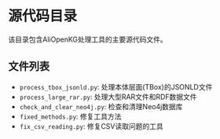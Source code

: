 # 源代码目录

该目录包含AliOpenKG处理工具的主要源代码文件。

## 文件列表

- `process_tbox_jsonld.py`: 处理本体层面(TBox)的JSONLD文件
- `process_large_rar.py`: 处理大型RAR文件和RDF数据文件
- `check_and_clear_neo4j.py`: 检查和清理Neo4j数据库
- `fixed_methods.py`: 修复工具方法
- `fix_csv_reading.py`: 修复CSV读取问题的工具